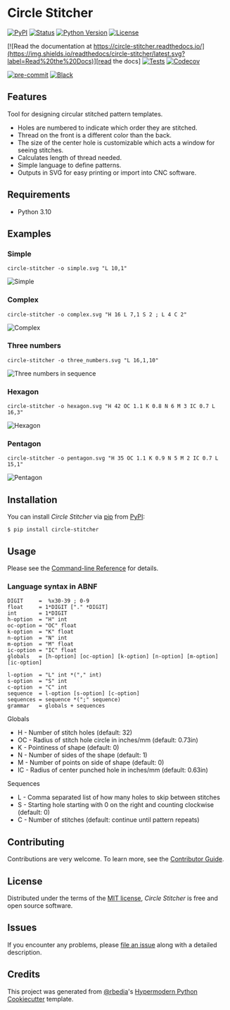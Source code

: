 # Circle Stitcher

[![PyPI](https://img.shields.io/pypi/v/circle-stitcher.svg)][pypi status]
[![Status](https://img.shields.io/pypi/status/circle-stitcher.svg)][pypi status]
[![Python Version](https://img.shields.io/pypi/pyversions/circle-stitcher)][pypi status]
[![License](https://img.shields.io/pypi/l/circle-stitcher)][license]

[![Read the documentation at https://circle-stitcher.readthedocs.io/](https://img.shields.io/readthedocs/circle-stitcher/latest.svg?label=Read%20the%20Docs)][read the docs]
[![Tests](https://github.com/rbedia/circle-stitcher/workflows/Tests/badge.svg)][tests]
[![Codecov](https://codecov.io/gh/rbedia/circle-stitcher/branch/main/graph/badge.svg)][codecov]

[![pre-commit](https://img.shields.io/badge/pre--commit-enabled-brightgreen?logo=pre-commit&logoColor=white)][pre-commit]
[![Black](https://img.shields.io/badge/code%20style-black-000000.svg)][black]

[pypi status]: https://pypi.org/project/circle-stitcher/
[read the docs]: https://circle-stitcher.readthedocs.io/
[tests]: https://github.com/rbedia/circle-stitcher/actions?workflow=Tests
[codecov]: https://app.codecov.io/gh/rbedia/circle-stitcher
[pre-commit]: https://github.com/pre-commit/pre-commit
[black]: https://github.com/psf/black

## Features

Tool for designing circular stitched pattern templates.

- Holes are numbered to indicate which order they are stitched.
- Thread on the front is a different color than the back.
- The size of the center hole is customizable which acts a window for seeing stitches.
- Calculates length of thread needed.
- Simple language to define patterns.
- Outputs in SVG for easy printing or import into CNC software.

## Requirements

- Python 3.10

## Examples

### Simple

`circle-stitcher -o simple.svg "L 10,1"`

![Simple](examples/simple.svg)

### Complex

`circle-stitcher -o complex.svg "H 16 L 7,1 S 2 ; L 4 C 2"`

![Complex](examples/complex.svg)

### Three numbers

`circle-stitcher -o three_numbers.svg "L 16,1,10"`

![Three numbers in sequence](examples/three_numbers.svg)

### Hexagon

`circle-stitcher -o hexagon.svg "H 42 OC 1.1 K 0.8 N 6 M 3 IC 0.7 L 16,3"`

![Hexagon](examples/hexagon.svg)

### Pentagon

`circle-stitcher -o pentagon.svg "H 35 OC 1.1 K 0.9 N 5 M 2 IC 0.7 L 15,1"`

![Pentagon](examples/pentagon.svg)

## Installation

You can install _Circle Stitcher_ via [pip] from [PyPI]:

```console
$ pip install circle-stitcher
```

## Usage

Please see the [Command-line Reference] for details.

### Language syntax in ABNF

    DIGIT     =  %x30-39 ; 0-9
    float     = 1*DIGIT ["." *DIGIT]
    int       = 1*DIGIT
    h-option  = "H" int
    oc-option = "OC" float
    k-option  = "K" float
    n-option  = "N" int
    m-option  = "M" float
    ic-option = "IC" float
    globals   = [h-option] [oc-option] [k-option] [n-option] [m-option] [ic-option]

    l-option  = "L" int *("," int)
    s-option  = "S" int
    c-option  = "C" int
    sequence  = l-option [s-option] [c-option]
    sequences = sequence *(";" sequence)
    grammar   = globals + sequences

Globals

- H - Number of stitch holes (default: 32)
- OC - Radius of stitch hole circle in inches/mm (default: 0.73in)
- K - Pointiness of shape (default: 0)
- N - Number of sides of the shape (default: 1)
- M - Number of points on side of shape (default: 0)
- IC - Radius of center punched hole in inches/mm (default: 0.63in)

Sequences

- L - Comma separated list of how many holes to skip between stitches
- S - Starting hole starting with 0 on the right and counting clockwise (default: 0)
- C - Number of stitches (default: continue until pattern repeats)

## Contributing

Contributions are very welcome.
To learn more, see the [Contributor Guide].

## License

Distributed under the terms of the [MIT license][license],
_Circle Stitcher_ is free and open source software.

## Issues

If you encounter any problems,
please [file an issue] along with a detailed description.

## Credits

This project was generated from [@rbedia]'s [Hypermodern Python Cookiecutter] template.

[@rbedia]: https://github.com/rbedia
[pypi]: https://pypi.org/
[hypermodern python cookiecutter]: https://github.com/rbedia/cookiecutter-hypermodern-python
[file an issue]: https://github.com/rbedia/circle-stitcher/issues
[pip]: https://pip.pypa.io/

<!-- github-only -->

[license]: https://github.com/rbedia/circle-stitcher/blob/main/LICENSE
[contributor guide]: https://github.com/rbedia/circle-stitcher/blob/main/CONTRIBUTING.md
[command-line reference]: https://circle-stitcher.readthedocs.io/en/latest/usage.html
